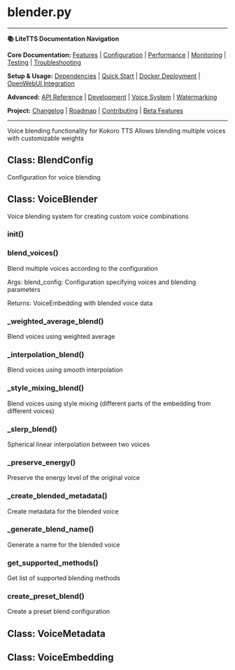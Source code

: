 # blender.py

---
**📚 LiteTTS Documentation Navigation**

**Core Documentation:** [Features](../../../../../FEATURES.md) | [Configuration](../../../../../CONFIGURATION.md) | [Performance](../../../../../PERFORMANCE.md) | [Monitoring](../../../../../MONITORING.md) | [Testing](../../../../../TESTING.md) | [Troubleshooting](../../../../../TROUBLESHOOTING.md)

**Setup & Usage:** [Dependencies](../../../../../DEPENDENCIES.md) | [Quick Start](../../../../../usage/QUICK_START_COMMANDS.md) | [Docker Deployment](../../../../../usage/DOCKER-DEPLOYMENT.md) | [OpenWebUI Integration](../../../../../usage/OPENWEBUI-INTEGRATION.md)

**Advanced:** [API Reference](../../../../API_REFERENCE.md) | [Development](../../../../../development/README.md) | [Voice System](../../../../../voices/README.md) | [Watermarking](../../../../../WATERMARKING.md)

**Project:** [Changelog](../../../../../CHANGELOG.md) | [Roadmap](../../../../../ROADMAP.md) | [Contributing](../../../../../CONTRIBUTIONS.md) | [Beta Features](../../../../../BETA_FEATURES.md)

---


Voice blending functionality for Kokoro TTS
Allows blending multiple voices with customizable weights


## Class: BlendConfig

Configuration for voice blending

## Class: VoiceBlender

Voice blending system for creating custom voice combinations

### __init__()

### blend_voices()

Blend multiple voices according to the configuration

Args:
    blend_config: Configuration specifying voices and blending parameters
    
Returns:
    VoiceEmbedding with blended voice data

### _weighted_average_blend()

Blend voices using weighted average

### _interpolation_blend()

Blend voices using smooth interpolation

### _style_mixing_blend()

Blend voices using style mixing (different parts of the embedding from different voices)

### _slerp_blend()

Spherical linear interpolation between two voices

### _preserve_energy()

Preserve the energy level of the original voice

### _create_blended_metadata()

Create metadata for the blended voice

### _generate_blend_name()

Generate a name for the blended voice

### get_supported_methods()

Get list of supported blending methods

### create_preset_blend()

Create a preset blend configuration

## Class: VoiceMetadata

## Class: VoiceEmbedding


